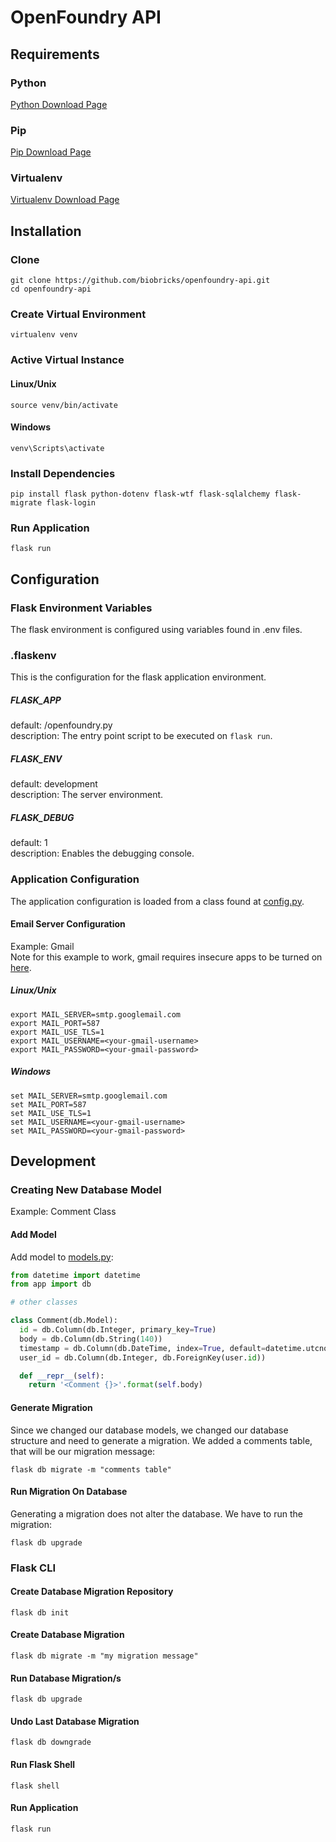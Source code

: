 # OpenFoundry API

## Requirements

### Python
[Python Download Page](https://www.python.org/downloads/)

### Pip
[Pip Download Page](https://pip.pypa.io/en/stable/installing/)

### Virtualenv
[Virtualenv Download Page](https://virtualenv.pypa.io/en/stable/installation/)



## Installation

### Clone
```
git clone https://github.com/biobricks/openfoundry-api.git
cd openfoundry-api
```

### Create Virtual Environment
```
virtualenv venv
```

### Active Virtual Instance

#### Linux/Unix
```
source venv/bin/activate
```

#### Windows
```
venv\Scripts\activate
```

### Install Dependencies
```
pip install flask python-dotenv flask-wtf flask-sqlalchemy flask-migrate flask-login
```

### Run Application
```
flask run
```




## Configuration

### Flask Environment Variables
The flask environment is configured using variables found in .env files.

### .flaskenv
This is the configuration for the flask application environment.

##### FLASK_APP
default: /openfoundry.py  
description: The entry point script to be executed on ```flask run```.

##### FLASK_ENV
default: development  
description: The server environment.

##### FLASK_DEBUG
default: 1  
description: Enables the debugging console.

### Application Configuration
The application configuration is loaded from a class found at [config.py](https://github.com/biobricks/openfoundry-api/blob/master/config.py).

#### Email Server Configuration
Example: Gmail  
Note for this example to work, gmail requires insecure apps to be turned on [here](https://myaccount.google.com/lesssecureapps?pli=1).

##### Linux/Unix
```
export MAIL_SERVER=smtp.googlemail.com
export MAIL_PORT=587
export MAIL_USE_TLS=1
export MAIL_USERNAME=<your-gmail-username>
export MAIL_PASSWORD=<your-gmail-password>
```

##### Windows
```
set MAIL_SERVER=smtp.googlemail.com
set MAIL_PORT=587
set MAIL_USE_TLS=1
set MAIL_USERNAME=<your-gmail-username>
set MAIL_PASSWORD=<your-gmail-password>
```

## Development

### Creating New Database Model
Example: Comment Class

#### Add Model
Add model to [models.py](https://github.com/biobricks/openfoundry-api/blob/master/app/models.py):
```python
from datetime import datetime
from app import db

# other classes

class Comment(db.Model):
  id = db.Column(db.Integer, primary_key=True)
  body = db.Column(db.String(140))
  timestamp = db.Column(db.DateTime, index=True, default=datetime.utcnow)
  user_id = db.Column(db.Integer, db.ForeignKey(user.id))

  def __repr__(self):
    return '<Comment {}>'.format(self.body)
```

#### Generate Migration
Since we changed our database models, we changed our database structure and need to generate a migration. We added a comments table, that will be our migration message:
```
flask db migrate -m "comments table"
```

#### Run Migration On Database
Generating a migration does not alter the database. We have to run the migration:
```
flask db upgrade
```

### Flask CLI

#### Create Database Migration Repository
```
flask db init
```

#### Create Database Migration
```
flask db migrate -m "my migration message"
```

#### Run Database Migration/s
```
flask db upgrade
```

#### Undo Last Database Migration
```
flask db downgrade
```

#### Run Flask Shell
```
flask shell
```

#### Run Application
```
flask run
```